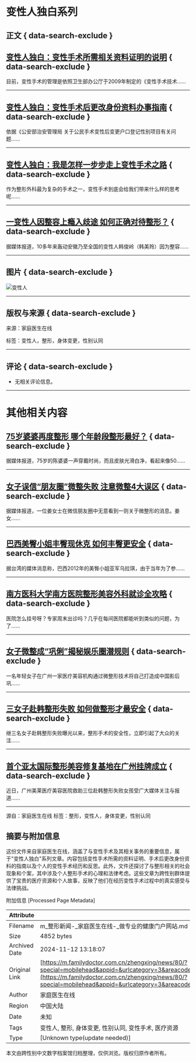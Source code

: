 # 变性人独白系列

## 正文 { data-search-exclude }


## [变性人独白：变性手术所需相关资料证明的说明](https://m.familydoctor.com.cn/201412/731059.html?special=mobilehead&appid=&urlcategory=3&areacode=469027&portaltype=&columnid=15574&accesstype=&screenwidth=&islogin=0&version=2&usessionid=&terminal=&ua=&resourceid=&ext=) { data-search-exclude }

目前，变性手术的管理是依照卫生部办公厅于2009年制定的《变性手术技术…… 

---

## [变性人独白：变性手术后更改身份资料办事指南](https://m.familydoctor.com.cn/201412/731052.html?special=mobilehead&appid=&urlcategory=3&areacode=469027&portaltype=&columnid=15574&accesstype=&screenwidth=&islogin=0&version=2&usessionid=&terminal=&ua=&resourceid=&ext=) { data-search-exclude }

依据《公安部治安管理局 关于公民手术变性后变更户口登记性别项目有关问题……

---

## [变性人独白：我是怎样一步步走上变性手术之路](https://m.familydoctor.com.cn/201412/731054.html?special=mobilehead&appid=&urlcategory=3&areacode=469027&portaltype=&columnid=15574&accesstype=&screenwidth=&islogin=0&version=2&usessionid=&terminal=&ua=&resourceid=&ext=) { data-search-exclude }

作为整形外科最为复杂的手术之一，变性手术到底会给我们带来什么样的思考呢……

---

## [一变性人因整容上瘾入歧途 如何正确对待整形？](https://m.familydoctor.com.cn/201412/730473.html?special=mobilehead&appid=&urlcategory=3&areacode=469027&portaltype=&columnid=15574&accesstype=&screenwidth=&islogin=0&version=2&usessionid=&terminal=&ua=&resourceid=&ext=) { data-search-exclude }

据媒体报道，10多年来轰动安徽乃至全国的变性人韩俊岭（韩美玲）因为整容……

---

## 图片 { data-search-exclude }
![变性人](https://img.familydoctor.com.cn/uploadimg/tj/2022/06/28/14/40209faa810100001fab714c63020000.jpeg)

---

## 版权与来源 { data-search-exclude }
来源：家庭医生在线

标签：变性人，整形，身体变更，性别认同

---

## 评论 { data-search-exclude }
- 无相关评论信息。

--- 

# 其他相关内容

## [75岁婆婆再度整形 哪个年龄段整形最好？](https://m.familydoctor.com.cn/201412/730986.html?special=mobilehead&appid=&urlcategory=3&areacode=469027&portaltype=&columnid=15574&accesstype=&screenwidth=&islogin=0&version=2&usessionid=&terminal=&ua=&resourceid=&ext=) { data-search-exclude }

据媒体报道，75岁的陈婆婆一声穿戴时尚，而且皮肤光滑白净，看起来像50……

---

## [女子误信“朋友圈”微整失败 注意微整4大误区](https://m.familydoctor.com.cn/201412/731017.html?special=mobilehead&appid=&urlcategory=3&areacode=469027&portaltype=&columnid=15574&accesstype=&screenwidth=&islogin=0&version=2&usessionid=&terminal=&ua=&resourceid=&ext=) { data-search-exclude }

据媒体报道，一位姜女士在微信朋友圈中无意看到一则关于微整形的消息。姜女……

---

## [巴西美臀小姐丰臀现休克 如何丰臀更安全](https://m.familydoctor.com.cn/201412/731006.html?special=mobilehead&appid=&urlcategory=3&areacode=469027&portaltype=&columnid=15574&accesstype=&screenwidth=&islogin=0&version=2&usessionid=&terminal=&ua=&resourceid=&ext=) { data-search-exclude }

据台湾的媒体消息称，巴西2012年的美臀小姐亚军乌拉琪，由于当年为了参……

---

## [南方医科大学南方医院整形美容外科就诊全攻略](https://m.familydoctor.com.cn/201412/730294.html?special=mobilehead&appid=&urlcategory=3&areacode=469027&portaltype=&columnid=15574&accesstype=&screenwidth=&islogin=0&version=2&usessionid=&terminal=&ua=&resourceid=&ext=) { data-search-exclude }

医院怎么挂号呀？专家周末出诊吗？几乎在每间医院都能听到类似的问题，为了……

---

## [女子微整成“巩俐”揭秘娱乐圈潜规则](https://m.familydoctor.com.cn/201412/730548.html?special=mobilehead&appid=&urlcategory=3&areacode=469027&portaltype=&columnid=15574&accesstype=&screenwidth=&islogin=0&version=2&usessionid=&terminal=&ua=&resourceid=&ext=) { data-search-exclude }

一名年轻女子在广州一家医疗美容机构通过微整形技术将自己打造成中国影后巩……

---

## [三女子赴韩整形失败 如何做整形才最安全](https://m.familydoctor.com.cn/201411/727199.html?special=mobilehead&appid=&urlcategory=3&areacode=469027&portaltype=&columnid=15574&accesstype=&screenwidth=&islogin=0&version=2&usessionid=&terminal=&ua=&resourceid=&ext=) { data-search-exclude }

继三名女子赴韩整形失败曝光以来，整形手术的安全性，立即引起了大众的关注……

---

## [首个亚太国际整形美容修复基地在广州挂牌成立](https://m.familydoctor.com.cn/201411/727197.html?special=mobilehead&appid=&urlcategory=3&areacode=469027&portaltype=&columnid=15574&accesstype=&screenwidth=&islogin=0&version=2&usessionid=&terminal=&ua=&resourceid=&ext=) { data-search-exclude }

近日，广州美莱医疗美容医院救助三位赴韩整形失败女孩受广大媒体关注与报道…… 

--- 

源自：家庭医生在线
标签：整形，变性人，身体变更，性别认同 


## 摘要与附加信息

<!-- tcd_abstract -->
这份文件来自家庭医生在线，涵盖了与变性手术及其相关事务的重要信息，属于"变性人独白"系列文章。内容包括变性手术所需的资料证明、手术后更改身份资料的指南以及个人的变性手术经历和反思。此外，文件还探讨了与整形相关的社会现象和个案，其中涉及个人整形手术的心理和法律考虑。这些文章为跨性别群体提供了宝贵的医疗资源和个人故事，反映了他们在经历变性手术过程中的真实感受与法律挑战。
<!-- tcd_abstract_end -->

附加信息 [Processed Page Metadata]

| Attribute       | Value                                  |
|-----------------|----------------------------------------|
| Filename        | m_整形新闻-_家庭医生在线-_做专业的健康门户网站.md                             |
| Size            | 4852 bytes                           |
| Archived Date   | 2024-11-12 13:18:07                             |
| Original Link   | [https://m.familydoctor.com.cn/zhengxing/news/80/?special=mobilehead&appid=&urlcategory=3&areacode=469027&portaltype=&columnid=15574&accesstype=&screenwidth=&islogin=0&version=2&usessionid=&terminal=&ua=&resourceid=&ext=](https://m.familydoctor.com.cn/zhengxing/news/80/?special=mobilehead&appid=&urlcategory=3&areacode=469027&portaltype=&columnid=15574&accesstype=&screenwidth=&islogin=0&version=2&usessionid=&terminal=&ua=&resourceid=&ext=)                       |
| Author          | 家庭医生在线                               |
| Region          | 中国大陆                               |
| Date            | 未知                                 |
| Tags            | 变性人, 整形, 身体变更, 性别认同, 变性手术, 医疗资源                                 |
| Type            | [Unknown type(update needed)]                                 |
<!-- tcd_table_end -->

本文由跨性别中文数字档案馆归档整理，仅供浏览。版权归原作者所有。
